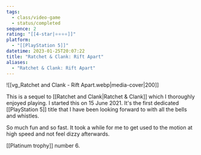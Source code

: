 ```yaml
---
tags:
  - class/video-game
  - status/completed
sequence: 2
rating: "[[4-star|⭐️⭐️⭐️⭐️]]"
platform:
  - "[[PlayStation 5]]"
datetime: 2023-01-25T20:07:22
title: "Ratchet & Clank: Rift Apart"
aliases:
  - "Ratchet & Clank: Rift Apart"
---
```

![[vg_Ratchet and Clank - Rift Apart.webp|media-cover|200]]

This is a sequel to [[Ratchet and Clank|Ratchet & Clank]] which I thoroughly enjoyed playing. I started this on 15 June 2021. It's the first dedicated [[PlayStation 5]] title that I have been looking forward to with all the bells and whistles.

So much fun and so fast. It took a while for me to get used to the motion at high speed and not feel dizzy afterwards.

[[Platinum trophy]] number 6.